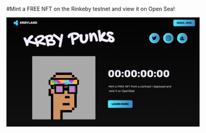 #Mint a FREE NFT on the Rinkeby testnet and view it on Open Sea!

![krbylogo](krby_punks/images/mainpage.png)

